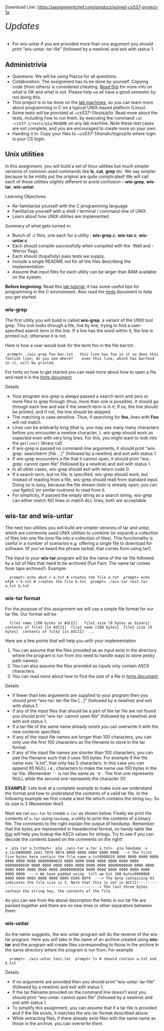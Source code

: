 Download Link: https://assignmentchef.com/product/solved-cs537-project-1a
<br>
<h6 id="cs537-spring-2020-project-1a"><span style="font-size: 2em; font-family: -apple-system, BlinkMacSystemFont, 'Segoe UI', Roboto, Oxygen-Sans, Ubuntu, Cantarell, 'Helvetica Neue', sans-serif;">Updates</span></h6>

<ul>

 <li>For wis-untar if you are provided more than one argument you should print “wis-untar: tar-file” (followed by a newline) and exit with status 1.</li>

</ul>

<h2 id="administrivia">Administrivia</h2>

<ul>

 <li>Questions: We will be using Piazza for all questions.</li>

 <li>Collaboration: The assignment has to be done by yourself. Copying code (from others) is considered cheating. <a href="http://pages.cs.wisc.edu/~remzi/Classes/537/Spring2018/dontcheat.html">Read this</a> for more info on what is OK and what is not. Please help us all have a good semester by not doing this.</li>

 <li>This project is to be done on the <a href="https://csl.cs.wisc.edu/services/instructional-facilities">lab machines</a>, so you can learn more about programming in C on a typical UNIX-based platform (Linux).</li>

 <li>Some tests will be provided at <em>~cs537-1/tests/p1a</em>. Read more about the tests, including how to run them, by executing the command <code>cat ~cs537-1/tests/p1a/README</code> on any lab machine. Note these test cases are not complete, and you are encouraged to create more on your own.</li>

 <li>Handing it in: Copy your files to <em>~cs537-1/handin/login/p1a</em> where login is your CS login.</li>

</ul>

<h2 id="unix-utilities">Unix utilities</h2>

In this assignment, you will build a set of linux utilities but much simpler versions of common used commands like <strong>ls</strong>, <strong>cat</strong>, <strong>grep</strong> etc. We say simpler because to be mildly put the original are quite complicated! We will call each of these utilities slightly different to avoid confusion – <strong>wis-grep</strong>, <strong>wis-tar</strong>, <strong>wis-untar</strong>.

Learning Objectives:

<ul>

 <li>Re-familiarize yourself with the C programming language</li>

 <li>Familiarize yourself with a shell / terminal / command-line of UNIX</li>

 <li>Learn about how UNIX utilities are implemented</li>

</ul>

Summary of what gets turned in:

<ul>

 <li>Bunch of <em>.c</em> files, one each for a utility : <strong>wis-grep.c</strong>, <strong>wis-tar.c</strong>, <strong>wis-untar.c</strong></li>

 <li>Each should compile successfully when compiled with the -Wall and -Werror flags.</li>

 <li>Each should (hopefully) pass tests we supply.</li>

 <li>Include a single README.md for all the files describing the implementation.</li>

 <li>Assume that input files for each utility can be larger than RAM available on the system.</li>

</ul>

<strong>Before beginning</strong>: Read this <a href="http://pages.cs.wisc.edu/~remzi/OSTEP/lab-tutorial.pdf">lab tutorial</a>; it has some useful tips for programming in the C environment. Also read the <a href="http://pages.cs.wisc.edu/~shivaram/cs537-sp20/p1a-hints.html">hints</a> document to help you get started.

<h3 id="wis-grep">wis-grep</h3>

The first utility you will build is called <strong>wis-grep</strong>, a variant of the UNIX tool grep. This tool looks through a file, line by line, trying to find a user-specified search term in the line. If a line has the word within it, the line is printed out, otherwise it is not.

Here is how a user would look for the term foo in the file bar.txt:

<pre><code>	prompt&gt; ./wis-grep foo bar.txt	this line has foo in it	so does this foolish line; do you see where?	even this line, which has barfood in it, will be printed.</code></pre>

For hints on how to get started you can read more about how to open a file and read it in the <a href="http://pages.cs.wisc.edu/~shivaram/cs537-sp20/p1a-hints.html">hints document</a>.

Details

<ul>

 <li>Your program wis-grep is always passed a search term and zero or more files to grep through (thus, more than one is possible). It should go through each line and see if the search term is in it; if so, the line should be printed, and if not, the line should be skipped.</li>

 <li>The matching is case sensitive. Thus, if searching for <strong>foo</strong>, lines with <strong>Foo</strong> will not match.</li>

 <li>Lines can be arbitrarily long (that is, you may see many many characters before you encounter a newline character, 
). wis-grep should work as expected even with very long lines. For this, you might want to look into the <code>getline()</code> library call.</li>

 <li>If wis-grep is passed no command-line arguments, it should print “wis-grep: searchterm [file …]” (followed by a newline) and exit with status 1.</li>

 <li>If wis-grep encounters a file that it cannot open, it should print “wis-grep: cannot open file” (followed by a newline) and exit with status 1.</li>

 <li>In all other cases, wis-grep should exit with return code 0.</li>

 <li>If a search term, but no file, is specified, wis-grep should work, but instead of reading from a file, wis-grep should read from standard input. Doing so is easy, because the file stream stdin is already open; you can use fgets() (or similar routines) to read from it.</li>

 <li>For simplicity, if passed the empty string as a search string, wis-grep can either match NO lines or match ALL lines, both are acceptable.</li>

</ul>

<h2 id="wis-tar-and-wis-untar">wis-tar and wis-untar</h2>

The next two utilities you will build are simpler versions of tar and untar, which are commonly used UNIX utilities to combine (or expand) a collection of files into one file (one file into a collection of files). This functionality is useful in a number of scenarios e.g. offering a single file to download for software. (If you’ve heard the phrase tarball, that comes from using tar!)

The input to your <strong>wis-tar</strong> program will be the name of the tar file followed by a list of files that need to be archived (Fun Fact: The name tar comes from tape archives!). Example:

<pre><code>  prompt&gt; echo abcd &gt; a.txt # creates the file a.txt  prompt&gt; echo efgh &gt; b.txt # creates the file b.txt  prompt&gt; ./wis-tar test.tar a.txt b.txt</code></pre>

<h3 id="wis-tar-format">wis-tar format</h3>

For the purpose of this assignment we will use a simple file format for our tar file. Our format will be

<pre><code>  file1 name [100 bytes in ASCII]   file1 size [8 bytes as binary]  contents of file1 [in ASCII]  file2 name [100 bytes]  file2 size [8 bytes]  contents of file2 [in ASCII]  ...</code></pre>

Here are a few points that will help you with your implementation

<ol>

 <li>You can assume that the files provided as an input exist in the directory where the program is run from (no need to handle ways to store pesky path names).</li>

 <li>You can also assume the files provided as inputs only contain ASCII characters.</li>

 <li>You can read more about how to find the size of a file in <a href="http://pages.cs.wisc.edu/~shivaram/cs537-sp20/p1a-hints.html">hints document</a>.</li>

</ol>

Details

<ul>

 <li>If fewer than two arguments are supplied to your program then you should print “wis-tar: tar-file file […]” (followed by a newline) and exit with status 1.</li>

 <li>If any of the input files that should be a part of the tar file are not found you should print “wis-tar: cannot open file” (followed by a newline) and with exit status 1.</li>

 <li>If a tar-file of the same name already exists you can overwrite it with the new contents specified.</li>

 <li>If any of the input file names are longer than 100 characters, you can only use the first 100 characters as the filename to store in the tar format.</li>

 <li>If any of the input file names are shorter than 100 characters, you can pad the filename such that it uses 100 bytes. For example if the file name was “a.txt”, that only has 5 characters. In this case you can append 95 NULL i.e., <code> </code> characters to make the name use 100 bytes in the tar file. (Remember <code>' '</code> is not the same as <code>'0'</code>. The first one represents NULL while the second one represents the character 0!)</li>

</ul>

<strong>EXAMPLE</strong>: Lets look at a complete example to make sure we understand the format and how to understand the contents of a valid tar file. In the following example we first create a text file which contains the string <code>hey</code>. So its size is 3 (Remember this!).

Next we run <code>wis-tar</code> to create <code>a.tar</code> as shown below. Finally we print the contents of <code>a.tar</code> using <code>hexdump</code>, a utility to print the contents of a binary file. The comments to the right explain the output of hexdump. Remember that the bytes are represented in hexadecimal format, so handy table like <a href="https://www.ascii-code.com/">this</a> will help you lookup the ASCII values for strings. Try to see if you can decode the contents based on the comments on the right!

<pre><code>➜  p1a cat a.txthey%➜  p1a ./wis-tar a.tar a.txt➜  p1a hexdump -v a.tar0000000 2e61 7874 0074 0000 0000 0000 0000 0000  --&gt; The first five bytes here contain the file name a.txt0000010 0000 0000 0000 0000 0000 0000 0000 00000000020 0000 0000 0000 0000 0000 0000 0000 00000000030 0000 0000 0000 0000 0000 0000 0000 00000000040 0000 0000 0000 0000 0000 0000 0000 00000000050 0000 0000 0000 0000 0000 0000 0000 0000  ---&gt; We have padded using   till we hit 100 bytes0000060 0000 0000 0003 0000 0000 0000 6568 0079  ---&gt; The byte containing 03 indicates the file size is 3. Note that this is not in ASCII!----------------------------------------------------&gt; The last three bytes contain the string hey, the contents of the file</code></pre>

As you can see from the above description the fields in our tar file are packed together and there are no new lines or other separators between them.

<h3 id="wis-untar">wis-untar</h3>

As the name suggests, the wis-untar program will do the reverse of the wis-tar program. Here you will take in the name of an archive created using <strong>wis-tar</strong> and the program will create files corresponding to those in the archive in the same directory where the program is run from. For example

<pre><code>  prompt&gt; ./wis-untar test.tar  prompt&gt; ls # should contain a.txt and b.txt</code></pre>

Details

<ul>

 <li>If no arguments are provided then you should print “wis-untar: tar-file” (followed by a newline) and exit with status 1.</li>

 <li>If the tar filename provided on the command line doesn’t exist you should print “wis-untar: cannot open file” (followed by a newline) and exit with status 1.</li>

 <li>To simplify this assignment, you can assume that if a tar file is provided and if the file exists, it matches the wis-tar format described above.</li>

 <li>While extracting files, if there already exist files with the same name as those in the archive, you can overwrite them.</li>

</ul>